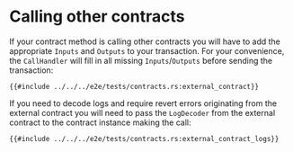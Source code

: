 # Calling other contracts

If your contract method is calling other contracts you will have to add the appropriate `Inputs` and `Outputs` to your transaction. For your convenience, the `CallHandler` will fill in all missing `Inputs`/`Outputs` before sending the transaction:

```rust,ignore
{{#include ../../../e2e/tests/contracts.rs:external_contract}}
```

If you need to decode logs and require revert errors originating from the external contract you will need to pass the `LogDecoder` from the external contract to the contract instance making the call:

```rust,ignore
{{#include ../../../e2e/tests/contracts.rs:external_contract_logs}}
```
